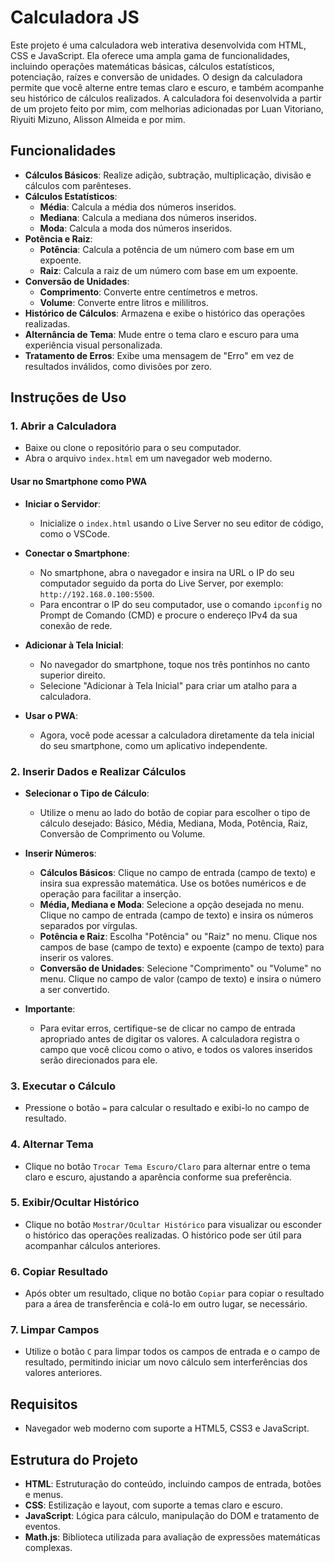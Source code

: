 # Calculadora JS

Este projeto é uma calculadora web interativa desenvolvida com HTML, CSS e JavaScript. Ela oferece uma ampla gama de funcionalidades, incluindo operações matemáticas básicas, cálculos estatísticos, potenciação, raízes e conversão de unidades. O design da calculadora permite que você alterne entre temas claro e escuro, e também acompanhe seu histórico de cálculos realizados. A calculadora foi desenvolvida a partir de um projeto feito por mim, com melhorias adicionadas por Luan Vitoriano, Riyuiti Mizuno, Alisson Almeida e por mim.

## Funcionalidades

- **Cálculos Básicos**: Realize adição, subtração, multiplicação, divisão e cálculos com parênteses.
- **Cálculos Estatísticos**:
  - **Média**: Calcula a média dos números inseridos.
  - **Mediana**: Calcula a mediana dos números inseridos.
  - **Moda**: Calcula a moda dos números inseridos.
- **Potência e Raiz**:
  - **Potência**: Calcula a potência de um número com base em um expoente.
  - **Raiz**: Calcula a raiz de um número com base em um expoente.
- **Conversão de Unidades**:
  - **Comprimento**: Converte entre centímetros e metros.
  - **Volume**: Converte entre litros e mililitros.
- **Histórico de Cálculos**: Armazena e exibe o histórico das operações realizadas.
- **Alternância de Tema**: Mude entre o tema claro e escuro para uma experiência visual personalizada.
- **Tratamento de Erros**: Exibe uma mensagem de "Erro" em vez de resultados inválidos, como divisões por zero.

## Instruções de Uso

### 1. Abrir a Calculadora

- Baixe ou clone o repositório para o seu computador.
- Abra o arquivo `index.html` em um navegador web moderno.

#### Usar no Smartphone como PWA

- **Iniciar o Servidor**:

  - Inicialize o `index.html` usando o Live Server no seu editor de código, como o VSCode.

- **Conectar o Smartphone**:

  - No smartphone, abra o navegador e insira na URL o IP do seu computador seguido da porta do Live Server, por exemplo: `http://192.168.0.100:5500`.
  - Para encontrar o IP do seu computador, use o comando `ipconfig` no Prompt de Comando (CMD) e procure o endereço IPv4 da sua conexão de rede.

- **Adicionar à Tela Inicial**:

  - No navegador do smartphone, toque nos três pontinhos no canto superior direito.
  - Selecione "Adicionar à Tela Inicial" para criar um atalho para a calculadora.

- **Usar o PWA**:
  - Agora, você pode acessar a calculadora diretamente da tela inicial do seu smartphone, como um aplicativo independente.

### 2. Inserir Dados e Realizar Cálculos

- **Selecionar o Tipo de Cálculo**:

  - Utilize o menu ao lado do botão de copiar para escolher o tipo de cálculo desejado: Básico, Média, Mediana, Moda, Potência, Raiz, Conversão de Comprimento ou Volume.

- **Inserir Números**:

  - **Cálculos Básicos**: Clique no campo de entrada (campo de texto) e insira sua expressão matemática. Use os botões numéricos e de operação para facilitar a inserção.
  - **Média, Mediana e Moda**: Selecione a opção desejada no menu. Clique no campo de entrada (campo de texto) e insira os números separados por vírgulas.
  - **Potência e Raiz**: Escolha "Potência" ou "Raiz" no menu. Clique nos campos de base (campo de texto) e expoente (campo de texto) para inserir os valores.
  - **Conversão de Unidades**: Selecione "Comprimento" ou "Volume" no menu. Clique no campo de valor (campo de texto) e insira o número a ser convertido.

- **Importante**:
  - Para evitar erros, certifique-se de clicar no campo de entrada apropriado antes de digitar os valores. A calculadora registra o campo que você clicou como o ativo, e todos os valores inseridos serão direcionados para ele.

### 3. Executar o Cálculo

- Pressione o botão `=` para calcular o resultado e exibi-lo no campo de resultado.

### 4. Alternar Tema

- Clique no botão `Trocar Tema Escuro/Claro` para alternar entre o tema claro e escuro, ajustando a aparência conforme sua preferência.

### 5. Exibir/Ocultar Histórico

- Clique no botão `Mostrar/Ocultar Histórico` para visualizar ou esconder o histórico das operações realizadas. O histórico pode ser útil para acompanhar cálculos anteriores.

### 6. Copiar Resultado

- Após obter um resultado, clique no botão `Copiar` para copiar o resultado para a área de transferência e colá-lo em outro lugar, se necessário.

### 7. Limpar Campos

- Utilize o botão `C` para limpar todos os campos de entrada e o campo de resultado, permitindo iniciar um novo cálculo sem interferências dos valores anteriores.

## Requisitos

- Navegador web moderno com suporte a HTML5, CSS3 e JavaScript.

## Estrutura do Projeto

- **HTML**: Estruturação do conteúdo, incluindo campos de entrada, botões e menus.
- **CSS**: Estilização e layout, com suporte a temas claro e escuro.
- **JavaScript**: Lógica para cálculo, manipulação do DOM e tratamento de eventos.
- **Math.js**: Biblioteca utilizada para avaliação de expressões matemáticas complexas.
